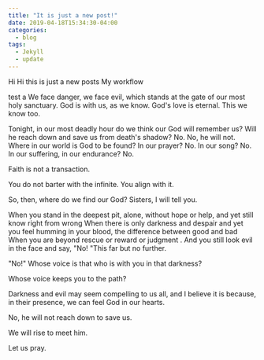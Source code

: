 ```yaml
---
title: "It is just a new post!"
date: 2019-04-18T15:34:30-04:00
categories:
  - blog
tags:
  - Jekyll
  - update
---
```


Hi Hi  this is just a new posts
My workflow

test a
We face danger, we face evil, which stands at the gate of our most holy sanctuary.
God is with us, as we know.
God's love is eternal.
This we know too.

Tonight, in our most deadly hour do we think our God will remember us?
Will he reach down and save us from death's shadow?
No.
No, he will not.
Where in our world is God to be found? In our prayer?
No.
In our song?
No.
In our suffering, in our endurance?
No.

Faith is not a transaction.

You do not barter with the infinite.
You align with it.

So, then, where do we find our God? Sisters, I will tell you.

When you stand in the deepest pit, alone, without hope or help, and yet still know right from wrong When there is only darkness and despair and yet you feel humming in your blood, the difference between good and bad When you are beyond rescue or reward or judgment .
And you still look evil in the face and say, "No! "This far but no further.

"No!" Whose voice is that who is with you in that darkness?

Whose voice keeps you to the path?

Darkness and evil may seem compelling to us all, and I believe it is because, in their presence, we can feel God in our hearts.

No, he will not reach down to save us.

We will rise to meet him.

Let us pray.
